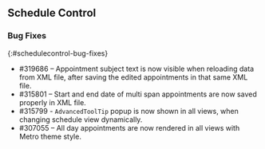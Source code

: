 ## Schedule Control

### Bug Fixes
{:#schedulecontrol-bug-fixes}

* \#319686 – Appointment subject text is now visible when reloading data from XML file, after saving the edited appointments in that same XML file.
* \#315801 – Start and end date of multi span appointments are now saved properly in XML file.
* \#315799 - `AdvancedToolTip` popup is now shown in all views, when changing schedule view dynamically.
* \#307055 – All day appointments are now rendered in all views with Metro theme style.
